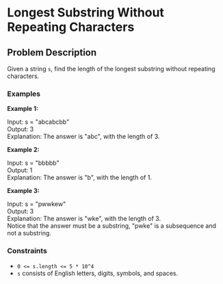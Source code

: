 # Longest Substring Without Repeating Characters

## Problem Description

Given a string `s`, find the length of the longest substring without repeating characters.

### Examples

**Example 1:**

Input: s = "abcabcbb" <br>
Output: 3 <br>
Explanation: The answer is "abc", with the length of 3. <br>


**Example 2:**

Input: s = "bbbbb" <br>
Output: 1 <br>
Explanation: The answer is "b", with the length of 1.



**Example 3:**

Input: s = "pwwkew" <br>
Output: 3 <br>
Explanation: The answer is "wke", with the length of 3. <br>
Notice that the answer must be a substring, "pwke" is a subsequence and not a substring.



### Constraints

- `0 <= s.length <= 5 * 10^4`
- `s` consists of English letters, digits, symbols, and spaces.



